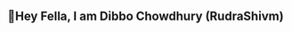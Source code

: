 ## 🌟Hey Fella, I am Dibbo Chowdhury (RudraShivm)
<!--
<div align="center">
<table class="tg"><thead>
  <tr>
    <th class="tg-0pky">ᴅᴏᴍᴀɪɴ</th>
    <th class="tg-0pky">ʟᴀɴɢᴜᴀɢᴇs</th>
    <th class="tg-0pky">ғʀᴀᴍᴇᴡᴏʀᴋ & ʟɪʙʀᴀʀʏ</th>
  </tr></thead>
<tbody>
  <tr>
    <td class="tg-0pky">
      Systems
    </td>
    <td class="tg-0pky">
      <img src="https://img.shields.io/badge/C-00599C?style=for-the-badge&logo=c&logoColor=white">
      <img src="https://img.shields.io/badge/C%2B%2B-00599C?style=for-the-badge&logo=c%2B%2B&logoColor=white">
    </td>
    <td class="tg-0pky">
      
    </td>
  </tr>
  <tr>
    <td class="tg-0pky"></td>
    <td class="tg-0pky">
      <img src="https://img.shields.io/badge/Python-FFD43B?style=for-the-badge&logo=python&logoColor=blue">
    </td>
    <td class="tg-0pky"></td>
  </tr>
  <tr>
    <td class="tg-0pky"></td>
    <td class="tg-0pky"></td>
    <td class="tg-0pky"></td>
  </tr>
  <tr>
    <td class="tg-0lax"></td>
    <td class="tg-0lax"></td>
    <td class="tg-0lax"></td>
  </tr>
  <tr>
    <td class="tg-0lax"></td>
    <td class="tg-0lax"></td>
    <td class="tg-0lax"></td>
  </tr>
</tbody>
</table>

![](https://img.shields.io/badge/C-00599C?style=for-the-badge&logo=c&logoColor=white) ![](https://img.shields.io/badge/C%2B%2B-00599C?style=for-the-badge&logo=c%2B%2B&logoColor=white)

![](https://img.shields.io/badge/Python-FFD43B?style=for-the-badge&logo=python&logoColor=blue)

![](https://img.shields.io/badge/HTML5-E34F26?style=for-the-badge&logo=html5&logoColor=white) ![](https://img.shields.io/badge/CSS3-1572B6?style=for-the-badge&logo=css3&logoColor=white) ![](https://img.shields.io/badge/JavaScript-323330?style=for-the-badge&logo=javascript&logoColor=F7DF1E) 

![](https://img.shields.io/badge/LaTeX-47A141?style=for-the-badge&logo=LaTeX&logoColor=white)

  
![](https://img.shields.io/badge/Node%20js-339933?style=for-the-badge&logo=nodedotjs&logoColor=white) ![](https://img.shields.io/badge/Express%20js-000000?style=for-the-badge&logo=express&logoColor=white) ![](https://img.shields.io/badge/Docker-2CA5E0?style=for-the-badge&logo=docker&logoColor=white) ![](https://img.shields.io/badge/firebase-ffca28?style=for-the-badge&logo=firebase&logoColor=black) 

![](https://img.shields.io/badge/React-20232A?style=for-the-badge&logo=react&logoColor=61DAFB)

<img align="left" src="https://github-readme-stats.vercel.app/api?username=RudraShivm&show_icons=true&count_private=true&theme=gruvbox" />
<img src="https://github-readme-stats.vercel.app/api/top-langs/?username=RudraShivm&layout=compact&count_private=true&theme=gruvbox" />
</div>
-->

